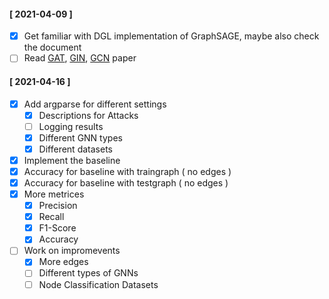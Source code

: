#### [ 2021-04-09 ]

- [x] Get familiar with DGL implementation of GraphSAGE, maybe also check the document
- [ ] Read [GAT](https://arxiv.org/abs/1710.10903), [GIN](https://arxiv.org/abs/1810.00826), [GCN](https://arxiv.org/abs/1609.02907) paper

#### [ 2021-04-16 ]

- [x] Add argparse for different settings
  - [x] Descriptions for Attacks
  - [ ] Logging results
  - [x] Different GNN types
  - [x] Different datasets
- [x]  Implement the baseline
  - [x] Accuracy for baseline with traingraph ( no edges )
  - [x] Accuracy for baseline with testgraph ( no edges )
- [x] More metrices
  - [x] Precision
  - [x] Recall
  - [x] F1-Score
  - [x] Accuracy
- [ ] Work on impromevents
  - [x] More edges
  - [ ] Different types of GNNs
  - [ ] Node Classification Datasets
